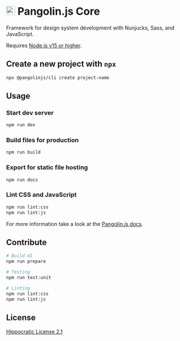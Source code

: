 # <img alt="" src="https://cdn.jsdelivr.net/gh/pangolinjs/brand@main/icon/icon.svg" width="24"> Pangolin.js Core

Framework for design system development with Nunjucks, Sass, and JavaScript.

Requires [Node.js v15 or higher](https://nodejs.org).

## Create a new project with `npx`

```bash
npx @pangolinjs/cli create project-name
```

## Usage

### Start dev server

```bash
npm run dev
```

### Build files for production

```bash
npm run build
```

### Export for static file hosting

```bash
npm run docs
```

### Lint CSS and JavaScript

```bash
npm run lint:css
npm run lint:js
```

For more information take a look at the [Pangolin.js docs](https://pangolinjs.org).

## Contribute

```bash
# Build UI
npm run prepare

# Testing
npm run test:unit

# Linting
npm run lint:css
npm run lint:js
```

## License

[Hippocratic License 2.1](https://firstdonoharm.dev)
